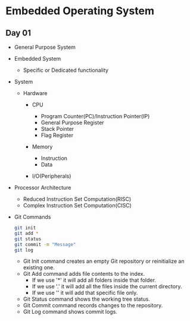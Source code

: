 # Embedded Operating System

## Day 01

- General Purpose System
- Embedded System
    - Specific or Dedicated functionality
- System
    - Hardware
        - CPU
            - Program Counter(PC)/Instruction Pointer(IP)
            - General Purpose Register
            - Stack Pointer
            - Flag Register

        - Memory
            - Instruction
            - Data

        - I/O(Peripherals)

- Processor Architecture
    - Reduced Instruction Set Computation(RISC)
    - Complex Instruction Set Computation(CISC)

- Git Commands
    ```bash
    git init 
    git add * 
    git status
    git commit -m "Message"
    git log
    ```
    - Git Init command creates an empty Git repository or reinitialize an existing one.
    - Git Add command adds file contents to 
    the index. 
        - If we use '*' it will add all folders inside that folder.
        - If we use '.' it will add all the files inside the current directory.
        - If we use '<filename>' it will add that specific file only.
    - Git Status command shows the working tree status.
    - Git Commit command records changes to the repository.
    - Git Log command shows commit logs.
